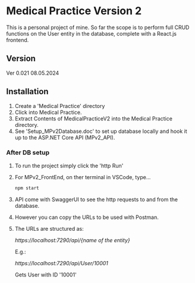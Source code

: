 # Medical Practice Version 2
This is a personal project of mine.
So far the scope is to perform full CRUD functions on the User entity in the database, complete with a React.js frontend.

## Version
Ver 0.021 08.05.2024

## Installation
1. Create a 'Medical Practice' directory
2. Click into Medical Practice.
3. Extract Contents of MedicalPracticeV2 into the Medical Practice directory.
4. See 'Setup_MPv2Database.doc' to set up database locally and hook it up to the ASP.NET Core API (MPv2_API).

### After DB setup
1. To run the project simply click the 'http Run'
2. For MPv2_FrontEnd, on ther terminal in VSCode, type...
    ```bash
    npm start
    ```
3. API come with SwaggerUI to see the http requests to and from the database.
4. However you can copy the URLs to be used with Postman.
5. The URLs are structured as:

   *https://localhost:7290/api/{name of the entity}*

   E.g.:

    *https://localhost:7290/api/User/10001*

   Gets User with ID '10001'
   
   
